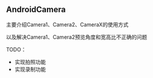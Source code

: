 
## AndroidCamera
主要介绍Camera1、Camera2、CameraX的使用方式

以及解决Camera1、Camera2预览角度和宽高比不正确的问题

TODO：

* 实现拍照功能
* 实现录制功能
